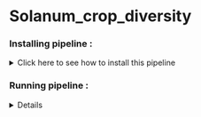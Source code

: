 # Solanum_crop_diversity


### Installing pipeline :


<details>
  <summary>Click here to see how to install this pipeline</summary>

First, open your terminal. Then, run these two command lines :

    pwd
    /scratch_vol1/fungi

    cd -place_in_your_local_computer
    git clone https://github.com/PLStenger/Solanum_crop_diversity.git

</details> 

### Running pipeline :

<details>
  
    # For run all pipeline, lunch only this command line : 
    time nohup bash 000_run_all_pipeline_in_one_script.sh &> 000_run_all_pipeline_in_one_script.out
  
    time nohup bash 00_quality_check_by_FastQC.sh &> 00_quality_check_by_FastQC.out
    >real	18m10,951s
    >user	29m29,521s
    >sys	1m23,992s

</details> 
